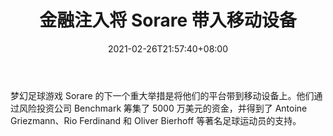 ﻿---
title: "金融注入将 Sorare 带入移动设备"
date: 2021-02-26T21:57:40+08:00
lastmod: 2021-02-26T16:45:40+08:00
draft: false
authors: ["Donald"]
description: "梦幻足球游戏 Sorare 的下一个重大举措是将他们的平台带到移动设备上。他们通过风险投资公司 Benchmark 筹集了 5000 万美元的资金，并得到了 Antoine Griezmann、Rio Ferdinand 和 Oliver Bierhoff 等著名足球运动员的支持。"
featuredImage: "financial-injection-to-bring-sorare-to-mobile-devices.png"
tags: ["Virtual World","虚拟世界","Play to Earn"]
categories: ["news"]
news: ["虚拟世界"]
weight: 
lightgallery: true
pinned: false
recommend: false
recommend1: false
---

梦幻足球游戏 Sorare 的下一个重大举措是将他们的平台带到移动设备上。他们通过风险投资公司 Benchmark 筹集了 5000 万美元的资金，并得到了 Antoine Griezmann、Rio Ferdinand 和 Oliver Bierhoff 等著名足球运动员的支持。

<!--more-->

